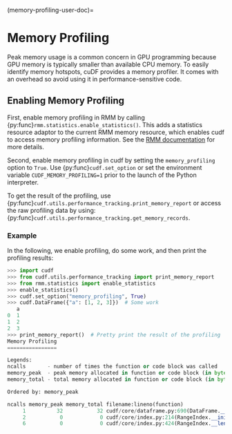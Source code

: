 (memory-profiling-user-doc)=

# Memory Profiling

Peak memory usage is a common concern in GPU programming because GPU memory is typically smaller than available CPU memory. To easily identify memory hotspots, cuDF provides a memory profiler. It comes with an overhead so avoid using it in performance-sensitive code.

## Enabling Memory Profiling

First, enable memory profiling in RMM by calling {py:func}`rmm.statistics.enable_statistics()`. This adds a statistics resource adaptor to the current RMM memory resource, which enables cudf to access memory profiling information. See the [RMM documentation](https://docs.rapids.ai/api/rmm/stable/guide/#memory-statistics-and-profiling) for more details.

Second, enable memory profiling in cudf by setting the `memory_profiling` option to `True`. Use {py:func}`cudf.set_option` or set the environment variable ``CUDF_MEMORY_PROFILING=1`` prior to the launch of the Python interpreter.

To get the result of the profiling, use {py:func}`cudf.utils.performance_tracking.print_memory_report` or access the raw profiling data by using: {py:func}`cudf.utils.performance_tracking.get_memory_records`.

### Example
In the following, we enable profiling, do some work, and then print the profiling results:

```python
>>> import cudf
>>> from cudf.utils.performance_tracking import print_memory_report
>>> from rmm.statistics import enable_statistics
>>> enable_statistics()
>>> cudf.set_option("memory_profiling", True)
>>> cudf.DataFrame({"a": [1, 2, 3]})  # Some work
   a
0  1
1  2
2  3
>>> print_memory_report()  # Pretty print the result of the profiling
Memory Profiling
================

Legends:
ncalls       - number of times the function or code block was called
memory_peak  - peak memory allocated in function or code block (in bytes)
memory_total - total memory allocated in function or code block (in bytes)

Ordered by: memory_peak

ncalls memory_peak memory_total filename:lineno(function)
     1          32           32 cudf/core/dataframe.py:690(DataFrame.__init__)
     2           0            0 cudf/core/index.py:214(RangeIndex.__init__)
     6           0            0 cudf/core/index.py:424(RangeIndex.__len__)
```
